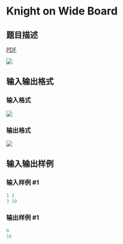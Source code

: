 # Knight on Wide Board

## 题目描述

[problemUrl]: https://uva.onlinejudge.org/index.php?option=com_onlinejudge&Itemid=8&category=871&page=show_problem&problem=5121

[PDF](https://uva.onlinejudge.org/external/131/p13198.pdf)

![](https://cdn.luogu.com.cn/upload/vjudge_pic/UVA13198/9ef040efa8979977539e2c5d81196a4296a8af78.png)

## 输入输出格式

### 输入格式

![](https://cdn.luogu.com.cn/upload/vjudge_pic/UVA13198/afcecbdc96f4b07d1daa6a4bf4e5ad13954e2aa2.png)

### 输出格式

![](https://cdn.luogu.com.cn/upload/vjudge_pic/UVA13198/db468d2a00cb0f20654ddaad2a9134353f5c7b05.png)

## 输入输出样例

### 输入样例 #1

```cpp
1 2
3 10
```


### 输出样例 #1

```cpp
0
16
```


